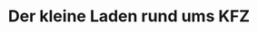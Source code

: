 ---
title: "Der kleine Laden rund ums KFZ"
url: /mainhausen/der-kleine-laden-rund-ums-kfz/
shop: Autowerkstatt
---